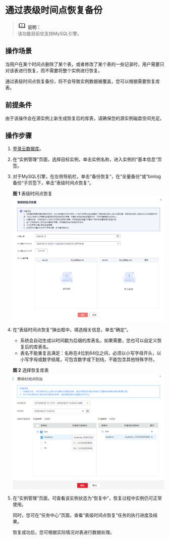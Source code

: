 # 通过表级时间点恢复备份<a name="rds_05_0036"></a>

>![](public_sys-resources/icon-note.gif) **说明：**   
>该功能目前仅支持MySQL引擎。  

## 操作场景<a name="section1944553611563"></a>

当用户在某个时间点删除了某个表，或者修改了某个表的一些记录时，用户需要只对该表进行恢复，而不需要将整个实例进行恢复。

通过表级时间点恢复备份，将不会导致实例数据被覆盖，您可以根据需要恢复库表。

## 前提条件<a name="section246265955612"></a>

由于该操作会在源实例上新生成恢复后的库表，请确保您的源实例磁盘空间充足。

## 操作步骤<a name="section178241533371"></a>

1.  [登录云数据库](https://support.huaweicloud.com/qs-rds/rds_login.html)。
2.  在“实例管理“页面，选择目标实例，单击实例名称，进入实例的“基本信息“页签。
3.  对于MySQL引擎，在左侧导航栏，单击“备份恢复“，在“全量备份“或“binlog备份“子页签下，单击“表级时间点恢复“。

    **图 1**  表级时间点恢复<a name="fig101131540121212"></a>  
    ![](figures/表级时间点恢复.png "表级时间点恢复")

4.  在“表级时间点恢复“弹出框中，填选相关信息，单击“确定“。

    -   系统会自动生成以时间戳为后缀的库表名，如果需要，您也可以自定义恢复后的库表名。
    -   表名不能重复且满足：名称在4位到64位之间，必须以小写字母开头，以小写字母或数字结尾，可包含数字或下划线，不能包含其他特殊字符。

    **图 2**  选择恢复库表<a name="fig131005301494"></a>  
    ![](figures/选择恢复库表.png "选择恢复库表")

5.  在“实例管理“页面，可查看该实例状态为“恢复中“，恢复过程中实例仍可正常使用。

    同时，您可在“任务中心“页面，查看“表级时间点恢复”任务的执行进度及结果。

    恢复成功后，您可根据实际情况对表进行数据处理。


